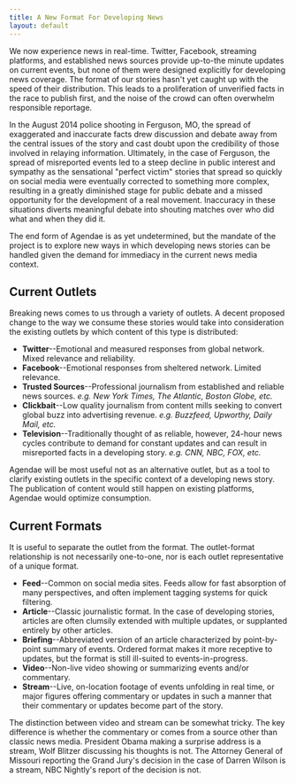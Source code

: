 ```yaml
---
title: A New Format For Developing News
layout: default
---
```


We now experience news in real-time. Twitter, Facebook, streaming platforms, and established news sources provide up-to-the minute updates on current events, but none of them were designed explicitly for developing news coverage. The format of our stories hasn't yet caught up with the speed of their distribution. This leads to a proliferation of unverified facts in the race to publish first, and the noise of the crowd can often overwhelm responsible reportage. 

In the August 2014 police shooting in Ferguson, MO, the spread of exaggerated and inaccurate facts drew discussion and debate away from the central issues of the story and cast doubt upon the credibility of those involved in relaying information. Ultimately, in the case of Ferguson, the spread of misreported events led to a steep decline in public interest and sympathy as the sensational "perfect victim" stories that spread so quickly on social media were eventually corrected to something more complex, resulting in a greatly diminished stage for public debate and a missed opportunity for the development of a real movement. Inaccuracy in these situations diverts meaningful debate into shouting matches over who did what and when they did it.

The end form of Agendae is as yet undetermined, but the mandate of the project is to explore new ways in which developing news stories can be handled given the demand for immediacy in the current news media context.

## Current Outlets

Breaking news comes to us through a variety of outlets. A decent proposed change to the way we consume these stories would take into consideration the existing outlets by which content of this type is distributed:

* **Twitter**--Emotional and measured responses from global network. Mixed relevance and reliability.
* **Facebook**--Emotional responses from sheltered network. Limited relevance.
* **Trusted Sources**--Professional journalism from established and reliable news sources. *e.g. New York Times, The Atlantic, Boston Globe, etc.*
* **Clickbait**--Low quality journalism from content mills seeking to convert global buzz into advertising revenue. *e.g. Buzzfeed, Upworthy, Daily Mail, etc.*
* **Television**--Traditionally thought of as reliable, however, 24-hour news cycles contribute to demand for constant updates and can result in misreported facts in a developing story. *e.g. CNN, NBC, FOX, etc.*

Agendae will be most useful not as an alternative outlet, but as a tool to clarify existing outlets in the specific context of a developing news story. The publication of content would still happen on existing platforms, Agendae would optimize consumption.

## Current Formats

It is useful to separate the outlet from the format. The outlet-format relationship is not necessarily one-to-one, nor is each outlet representative of a unique format.

* **Feed**--Common on social media sites. Feeds allow for fast absorption of many perspectives, and often implement tagging systems for quick filtering.
* **Article**--Classic journalistic format. In the case of developing stories, articles are often clumsily extended with multiple updates, or supplanted entirely by other articles.
* **Briefing**--Abbreviated version of an article characterized by point-by-point summary of events. Ordered format makes it more receptive to updates, but the format is still ill-suited to events-in-progress.
* **Video**--Non-live video showing or summarizing events and/or commentary.
* **Stream**--Live, on-location footage of events unfolding in real time, or major figures offering commentary or updates in such a manner that their commentary or updates become part of the story.

The distinction between video and stream can be somewhat tricky. The key difference is whether the commentary or comes from a source other than classic news media. President Obama making a surprise address is a stream, Wolf Blitzer discussing his thoughts is not. The Attorney General of Missouri reporting the Grand Jury's decision in the case of Darren Wilson is a stream, NBC Nightly's report of the decision is not.